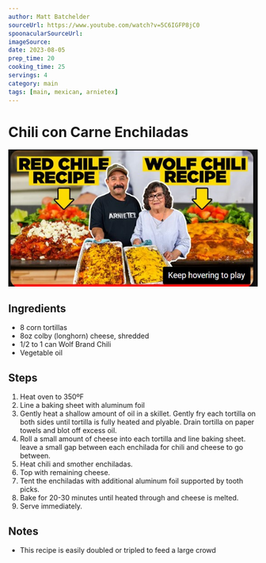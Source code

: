 ```yaml
---
author: Matt Batchelder
sourceUrl: https://www.youtube.com/watch?v=5C6IGFP8jC0
spoonacularSourceUrl: 
imageSource:
date: 2023-08-05
prep_time: 20
cooking_time: 25
servings: 4
category: main
tags: [main, mexican, arnietex]
---
```

# Chili con Carne Enchiladas

![Image of Chili con Carne Enchiladas](../img/chili-con-carne-enchiladas.jpeg)

## Ingredients
- 8 corn tortillas
- 8oz colby (longhorn) cheese, shredded
- 1/2 to 1 can Wolf Brand Chili
- Vegetable oil

## Steps
1. Heat oven to 350ºF
2. Line a baking sheet with aluminum foil
3. Gently heat a shallow amount of oil in a skillet.  Gently fry each tortilla on both sides until tortilla is fully heated and plyable.  Drain tortilla on paper towels and blot off excess oil.
4. Roll a small amount of cheese into each tortilla and line baking sheet.  leave a small gap between each enchilada for chili and cheese to go between.
6. Heat chili and smother enchiladas.
7. Top with remaining cheese.
8. Tent the enchiladas with additional aluminum foil supported by tooth picks.
9. Bake for 20-30 minutes until heated through and cheese is melted.
10. Serve immediately.

## Notes
- This recipe is easily doubled or tripled to feed a large crowd